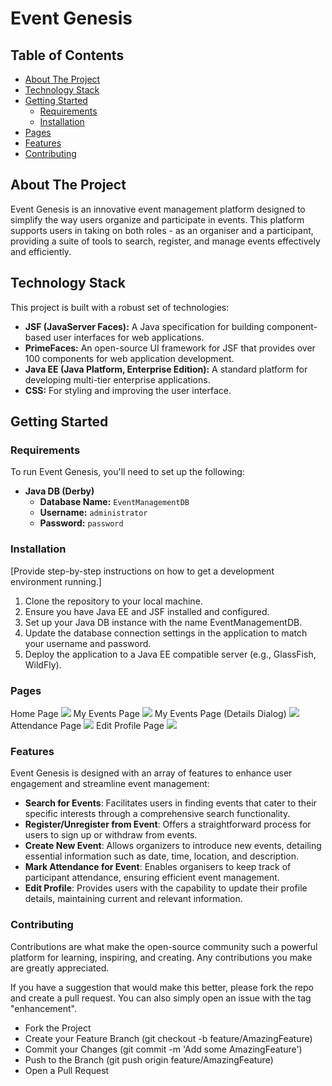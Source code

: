 # Event Genesis

## Table of Contents

- [About The Project](#about-the-project)
- [Technology Stack](#technology-stack)
- [Getting Started](#getting-started)
  - [Requirements](#requirements)
  - [Installation](#installation)
- [Pages](#pages)
- [Features](#features)
- [Contributing](#contributing)

## About The Project

Event Genesis is an innovative event management platform designed to simplify the way users organize and participate in events. This platform supports users in taking on both roles - as an organiser and a participant, providing a suite of tools to search, register, and manage events effectively and efficiently.

## Technology Stack

This project is built with a robust set of technologies:

- **JSF (JavaServer Faces):** A Java specification for building component-based user interfaces for web applications.
- **PrimeFaces:** An open-source UI framework for JSF that provides over 100 components for web application development.
- **Java EE (Java Platform, Enterprise Edition):** A standard platform for developing multi-tier enterprise applications.
- **CSS:** For styling and improving the user interface.

## Getting Started

### Requirements

To run Event Genesis, you'll need to set up the following:

- **Java DB (Derby)**
  - **Database Name:** `EventManagementDB`
  - **Username:** `administrator`
  - **Password:** `password`

### Installation
[Provide step-by-step instructions on how to get a development environment running.]
1.	Clone the repository to your local machine.
2.	Ensure you have Java EE and JSF installed and configured.
3.	Set up your Java DB instance with the name EventManagementDB.
4.	Update the database connection settings in the application to match your username and password.
5.	Deploy the application to a Java EE compatible server (e.g., GlassFish, WildFly).

### Pages
Home Page
<img src="https://github.com/ryantangmj/Event-Management-System/assets/110431837/598e1a42-cb61-40bf-be1f-776eb5ccbff4"/>
My Events Page
<img src="https://github.com/ryantangmj/Event-Management-System/assets/110431837/f9169310-0106-475f-b8c8-01c02be07e35"/>
My Events Page (Details Dialog)
<img src="https://github.com/ryantangmj/Event-Management-System/assets/110431837/0a3c5802-2738-4efd-bdc7-bdac9ec9b105"/>
Attendance Page
<img src="https://github.com/ryantangmj/Event-Management-System/assets/110431837/7e6ed696-603a-40a8-94d5-40be24b6901b"/>
Edit Profile Page
<img src="https://github.com/ryantangmj/Event-Management-System/assets/110431837/8bb5777b-8b66-4235-9a54-6344a97be543"/>

### Features
Event Genesis is designed with an array of features to enhance user engagement and streamline event management:

- **Search for Events**: Facilitates users in finding events that cater to their specific interests through a comprehensive search functionality.
- **Register/Unregister from Event**: Offers a straightforward process for users to sign up or withdraw from events.
- **Create New Event**: Allows organizers to introduce new events, detailing essential information such as date, time, location, and description.
- **Mark Attendance for Event**: Enables organisers to keep track of participant attendance, ensuring efficient event management.
- **Edit Profile**: Provides users with the capability to update their profile details, maintaining current and relevant information.

### Contributing
Contributions are what make the open-source community such a powerful platform for learning, inspiring, and creating. Any contributions you make are greatly appreciated.

If you have a suggestion that would make this better, please fork the repo and create a pull request. You can also simply open an issue with the tag "enhancement".

- Fork the Project
- Create your Feature Branch (git checkout -b feature/AmazingFeature)
- Commit your Changes (git commit -m 'Add some AmazingFeature')
- Push to the Branch (git push origin feature/AmazingFeature)
- Open a Pull Request


